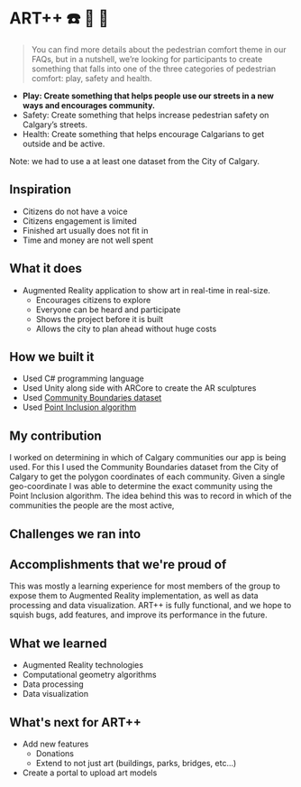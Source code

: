 # ART++ :phone: :movie_camera: :art:

> You can find more details about the pedestrian comfort theme in our FAQs, but in a nutshell, we’re looking for participants to create something that falls into one of the three categories of pedestrian comfort: play, safety and health.

- **Play: Create something that helps people use our streets in a new ways and encourages community.**
- Safety: Create something that helps increase pedestrian safety on Calgary’s streets.
- Health: Create something that helps encourage Calgarians to get outside and be active.

Note: we had to use a at least one dataset from the City of Calgary.

## Inspiration

- Citizens do not have a voice
- Citizens engagement is limited
- Finished art usually does not fit in
- Time and money are not well spent

## What it does

- Augmented Reality application to show art in real-time in real-size.
  - Encourages citizens to explore
  - Everyone can be heard and participate
  - Shows the project before it is built
  - Allows the city to plan ahead without huge costs

## How we built it

- Used C# programming language
- Used Unity along side with ARCore to create the AR sculptures
- Used [Community Boundaries dataset](https://data.calgary.ca/Base-Maps/Community-Boundaries/ab7m-fwn6)
- Used [Point Inclusion algorithm](https://www.geeksforgeeks.org/how-to-check-if-a-given-point-lies-inside-a-polygon/)

## My contribution

I worked on determining in which of Calgary communities our app is being used. For this I used the Community Boundaries dataset from the City of Calgary to get the polygon coordinates of each community. Given a single geo-coordinate I was able to determine the exact community using the Point Inclusion algorithm. The idea behind this was to record in which of the communities the people are the most active,

## Challenges we ran into



## Accomplishments that we're proud of

This was mostly a learning experience for most members of the group to expose them to Augmented Reality  implementation, as well as data processing and data visualization. ART++  is fully functional, and we hope to squish bugs, add features, and improve its performance in the future.

## What we learned

- Augmented Reality technologies
- Computational geometry algorithms
- Data processing
- Data visualization

## What's next for ART++
- Add new features
  - Donations
  - Extend to not just art (buildings, parks, bridges, etc...)
- Create a portal to upload art models

